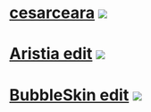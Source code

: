 # [cesarceara](https://www.dropbox.com/s/tk1kz874x95ahrh/cesarceara.osk?dl=0) ![](https://osu.ppy.sh/ss/15232837/533e)
# [Aristia edit](https://www.dropbox.com/s/143elu7cwniumik/Aristia%28Edit%29%2Btrail.osk?dl=0) ![](https://i.imgur.com/V5ypg8v.png)
# [BubbleSkin edit](https://www.dropbox.com/s/citt55nfhnccniu/BubbleSkin18-12-19.osk?dl=0) ![](https://osu.ppy.sh/ss/15256079/5a50)
